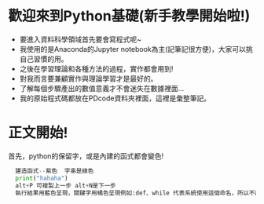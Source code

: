 # 歡迎來到Python基礎(新手教學開始啦!)
* 要進入資料科學領域首先要會寫程式呢~
* 我使用的是Anaconda的Jupyter notebook為主(記筆記很方便)，大家可以挑自己習慣的用。
* 之後在學習理論和各種方法的過程，實作都會用到!
* 對我而言要兼顧實作與理論學習才是最好的。
* 了解每個步驟產出的數值意義才不會迷失在數據裡面...
* 我的原始程式碼都放在PDcode資料夾裡面，這裡是彙整筆記。

# 正文開始!
首先，python的保留字，或是內建的函式都會變色!
```python
  建造函式--紫色  字串是綠色
  print("hahaha")
  alt+P 可複製上一步 alt+N是下一步
  執行結果用藍色呈現，關鍵字用橘色呈現例如:def、while 代表系統使用這個命名，所以不能用這類的命名。如下
```
